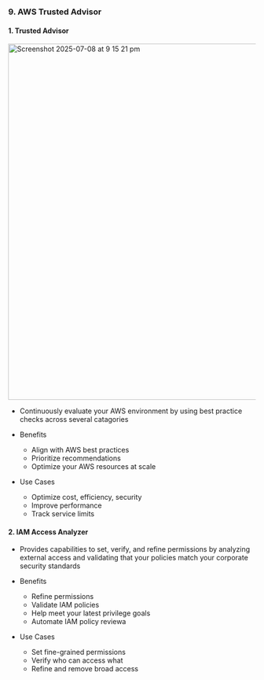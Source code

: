### 9. AWS Trusted Advisor

#### 1. Trusted Advisor
<img width="724" alt="Screenshot 2025-07-08 at 9 15 21 pm" src="https://github.com/user-attachments/assets/87dc1822-370d-4979-956f-97c5060cbcfd" />

- Continuously evaluate your AWS environment by using best practice checks across several catagories

- Benefits
  - Align with AWS best practices
  - Prioritize recommendations
  - Optimize your AWS resources at scale

- Use Cases
  - Optimize cost, efficiency, security
  - Improve performance
  - Track service limits
 
#### 2. IAM Access Analyzer
- Provides capabilities to set, verify, and refine permissions by analyzing external access and validating that your policies match your corporate security standards

- Benefits
  - Refine permissions
  - Validate IAM policies
  - Help meet your latest privilege goals
  - Automate IAM policy reviewa

- Use Cases
  - Set fine-grained permissions
  - Verify who can access what
  - Refine and remove broad access
  
